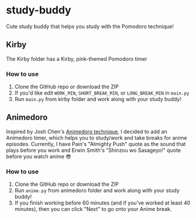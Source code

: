 # study-buddy
Cute study buddy that helps you study with the Pomodoro technique!

## Kirby
The Kirby folder has a Kirby, pink-themed Pomodoro timer

### How to use
1. Clone the GitHub repo or download the ZIP 
2. If you'd like edit `WORK_MIN`, `SHORT_BREAK_MIN`, or `LONG_BREAK_MIN` in `main.py`
3. Run `main.py` from kirby folder and work along with your study buddy! 

## Animedoro
Inspired by Josh Chen's [Animedoro technique](https://www.youtube.com/watch?v=bUjGZJIgse0&t=117s&ab_channel=JoshChen), I decided to add an Animedoro timer, which helps you to study/work and take breaks for anime episodes. Currently, I have Pain's "Almighty Push" quote as the sound that plays before you work and Erwin Smith's "Shinzou wo Sasageyo!" quote before you watch anime 😎

### How to use
1. Clone the GitHub repo or download the ZIP 
2. Run `anime.py` from animedoro folder and work along with your study buddy!
3. If you finish working before 60 minutes (and if you've worked at least 40 minutes), then you can click "Next" to go onto your Anime break. 

